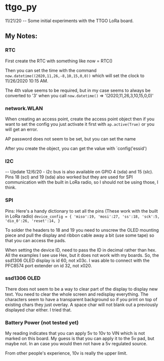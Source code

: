 # ttgo_py

11/21/20 -- Some initial experiments with the TTGO LoRa board.


## My Notes:

### RTC

First create the RTC with something like now = RTC()

Then you can set the time with the command `now.datetime((2020,11,26,-8,10,15,0,0))` 
which will set the clock to 11/26/2020 10:15 AM. 

The 4th value seems to be required, but in my case seems to always be converted to '3'
when you call `now.datetime()` => '(2020,11,26,3,10,15,0,0)'


### network.WLAN

When creating an access point, create the access point object then if you want to set the config
you just activate it first with `ap.active(True)` or you will get an error.

AP password does not seem to be set, but you can set the name

After you create the object, you can get the value with `config('essid')


### I2C

-- Update 12/6/20 - i2c bus is also available on GPIO 4 (sda) and 15 (slc). Pins 18 (scl) and 19 (sda) also worked
but they are used for SPI communication with the built in LoRa radio, so I should not be using those, I think.

### SPI

Pins:
    Here's a handy dictionary to set all the pins (These work with the built in LoRa radio)
    ```device_config = {
            'miso':19,
            'mosi':27,
            'ss':18,
            'sck':5,
            'dio_0':26,
            'reset':14,
        }```
        
    

To solder the headers to 18 and 19 you need to unscrew the OLED mounting piece and pull the display and
ribbon cable away a bit (use some tape) so that you can access the pads.

When setting the device ID, need to pass the ID in decimal rather than hex. All the examples I see
use Hex, but it does not work with my boards. So, the ssd1306 OLED display is id 60, not x03c. I was
able to connect with the PFC8574 port extender on id 32, not x020.

### ssd1306 OLED

There does not seem to be a way to clear part of the display to display new text. You need to clear the
whole screen and redisplay everything. The characters seem to have a transparent background so if you print
on top of existing chars they just overlay. A space char will not blank out a previously displayed char either. I 
tried that.

### Battery Power (not tested yet)

My reading indicates that you can apply 5v to 10v to VIN which is not marked on this board. My guess is that you
can apply it to the 5v pad, but maybe not. In an case you would then not have a 5v regulated source.

From other people's experience, 10v is really the upper limit.